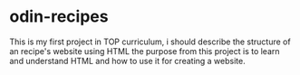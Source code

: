 # odin-recipes
This is my first project in TOP curriculum, i should describe the structure of an recipe's website using HTML
the purpose from this project is to learn and understand HTML and how to use it for creating a website.  
